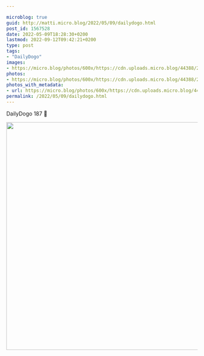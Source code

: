 ```yaml
---

microblog: true
guid: http://matti.micro.blog/2022/05/09/dailydogo.html
post_id: 1567528
date: 2022-05-09T18:28:30+0200
lastmod: 2022-09-12T09:42:21+0200
type: post
tags:
- "DailyDogo"
images:
- https://micro.blog/photos/600x/https://cdn.uploads.micro.blog/44388/2022/42aa19a51e.jpg
photos:
- https://micro.blog/photos/600x/https://cdn.uploads.micro.blog/44388/2022/42aa19a51e.jpg
photos_with_metadata:
- url: https://micro.blog/photos/600x/https://cdn.uploads.micro.blog/44388/2022/42aa19a51e.jpg
permalink: /2022/05/09/dailydogo.html
---
```

DailyDogo 187 🐶

<img src="/media/uploads/2022/42aa19a51e.jpg" width="600" height="600" alt="" />
